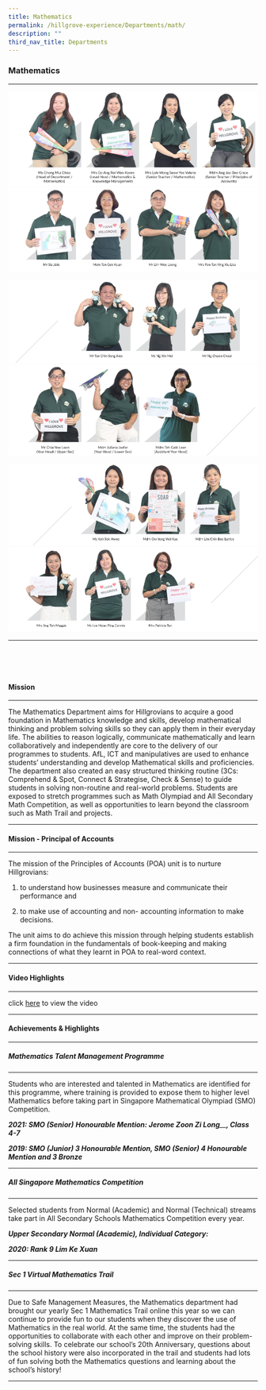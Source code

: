 ```yaml
---
title: Mathematics
permalink: /hillgrove-experience/Departments/math/
description: ""
third_nav_title: Departments
---
```

### **Mathematics**

-------------------------------------------------------------------------
![](/images/math%201.png)
![](/images/math%202.png)

![](/images/math%203.png)
![](/images/math%204.png)

![](/images/math%205.png)
![](/images/math%206.png)

-------------------------------------------------------------------------
<br><br><br>
#### **Mission**

-------------------------------------------------------------------------
The Mathematics Department aims for Hillgrovians to acquire a good foundation in Mathematics knowledge and skills, develop mathematical thinking and problem solving skills so they can apply them in their everyday life. The abilities to reason logically, communicate mathematically and learn collaboratively and independently are core to the delivery of our programmes to students. AfL, ICT and manipulatives are used to enhance students’ understanding and develop Mathematical skills and proficiencies. The department also created an easy structured thinking routine (3Cs: Comprehend & Spot, Connect & Strategise, Check & Sense) to guide students in solving non-routine and real-world problems. Students are exposed to stretch programmes such as Math Olympiad and All Secondary Math Competition, as well as opportunities to learn beyond the classroom such as Math Trail and projects.

-------------------------------------------------------------------------
#### **Mission - Principal of Accounts**

-------------------------------------------------------------------------
The mission of the Principles of Accounts (POA) unit is to nurture Hillgrovians:

1.  to understand how businesses measure and communicate their performance and
    
2.  to make use of accounting and non- accounting information to make decisions.
    

The unit aims to do achieve this mission through helping students establish a firm foundation in the fundamentals of book-keeping and making connections of what they learnt in POA to real-word context.

-------------------------------------------------------------------------
#### **Video Highlights**

-------------------------------------------------------------------------
click [here](https://drive.google.com/file/d/1knPKhCwaHS2FOpr7O19qiISIxNJoX9dm/view) to view the video

-------------------------------------------------------------------------
#### **Achievements & Highlights**

-------------------------------------------------------------------------
##### **Mathematics Talent Management Programme**

-------------------------------------------------------------------------
Students who are interested and talented in Mathematics are identified for this programme, where training is provided to expose them to higher level Mathematics before taking part in Singapore Mathematical Olympiad (SMO) Competition.

_**2021: SMO (Senior)**_ _**Honourable Mention: Jerome Zoon Zi Long**__**, Class 4-7**_

_**2019: SMO (Junior) 3 Honourable Mention, SMO (Senior) 4 Honourable Mention and 3 Bronze**_

-------------------------------------------------------------------------
##### **All Singapore Mathematics Competition**

-------------------------------------------------------------------------
Selected students from Normal (Academic) and Normal (Technical) streams take part in All Secondary Schools Mathematics Competition every year.

_**Upper Secondary Normal (Academic), Individual Category:**_

_**2020: Rank 9 Lim Ke Xuan**_

-------------------------------------------------------------------------
##### **Sec 1 Virtual Mathematics Trail**

-------------------------------------------------------------------------
Due to Safe Management Measures, the Mathematics department had brought our yearly Sec 1 Mathematics Trail online this year so we can continue to provide fun to our students when they discover the use of Mathematics in the real world. At the same time, the students had the opportunities to collaborate with each other and improve on their problem-solving skills. To celebrate our school’s 20th Anniversary, questions about the school history were also incorporated in the trail and students had lots of fun solving both the Mathematics questions and learning about the school’s history!

-------------------------------------------------------------------------
